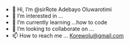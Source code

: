 - 👋 Hi, I’m @sirRote Adebayo Oluwarotimi 
- 👀 I’m interested in ...
- 🌱 I’m currently learning ...how to code
- 💞️ I’m looking to collaborate on ...
- 📫 How to reach me ... Korewolu@gmail.com 

<!---
sirRote/sirRote is a ✨ special ✨ repository because its `README.md` (this file) appears on your GitHub profile.
You can click the Preview link to take a look at your changes.
--->
